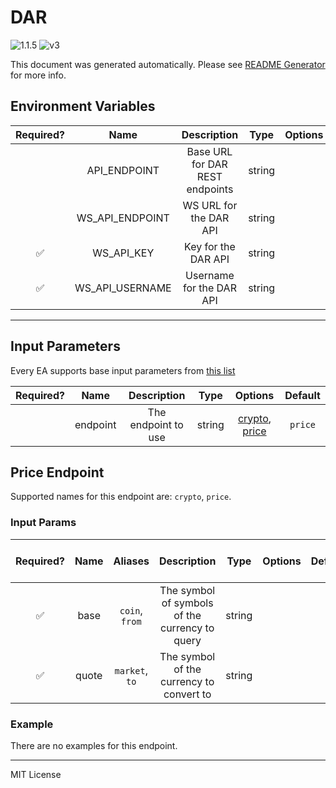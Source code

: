 # DAR

![1.1.5](https://img.shields.io/github/package-json/v/smartcontractkit/external-adapters-js?filename=packages/sources/dar/package.json) ![v3](https://img.shields.io/badge/framework%20version-v3-blueviolet)

This document was generated automatically. Please see [README Generator](../../scripts#readme-generator) for more info.

## Environment Variables

| Required? |      Name       |           Description           |  Type  | Options |                              Default                              |
| :-------: | :-------------: | :-----------------------------: | :----: | :-----: | :---------------------------------------------------------------: |
|           |  API_ENDPOINT   | Base URL for DAR REST endpoints | string |         |          `https://api-beta.digitalassetresearch.com/v2`           |
|           | WS_API_ENDPOINT |     WS URL for the DAR API      | string |         | `wss://6xfpgjrsh4.execute-api.us-east-1.amazonaws.com/production` |
|    ✅     |   WS_API_KEY    |       Key for the DAR API       | string |         |                                                                   |
|    ✅     | WS_API_USERNAME |    Username for the DAR API     | string |         |                                                                   |

---

## Input Parameters

Every EA supports base input parameters from [this list](https://github.com/smartcontractkit/ea-framework-js/blob/main/src/config/index.ts)

| Required? |   Name   |     Description     |  Type  |                       Options                       | Default |
| :-------: | :------: | :-----------------: | :----: | :-------------------------------------------------: | :-----: |
|           | endpoint | The endpoint to use | string | [crypto](#price-endpoint), [price](#price-endpoint) | `price` |

## Price Endpoint

Supported names for this endpoint are: `crypto`, `price`.

### Input Params

| Required? | Name  |    Aliases     |                  Description                   |  Type  | Options | Default | Depends On | Not Valid With |
| :-------: | :---: | :------------: | :--------------------------------------------: | :----: | :-----: | :-----: | :--------: | :------------: |
|    ✅     | base  | `coin`, `from` | The symbol of symbols of the currency to query | string |         |         |            |                |
|    ✅     | quote | `market`, `to` |    The symbol of the currency to convert to    | string |         |         |            |                |

### Example

There are no examples for this endpoint.

---

MIT License
